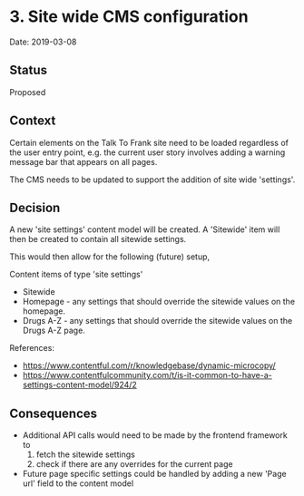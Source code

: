 # 3. Site wide CMS configuration 

Date: 2019-03-08

## Status

Proposed

## Context

Certain elements on the Talk To Frank site need to be loaded regardless of the user entry point, 
e.g. the current user story involves adding a warning message bar that appears on all pages.

The CMS needs to be updated to support the addition of site wide 'settings'.   


## Decision

A new 'site settings' content model will be created.  A 'Sitewide' item will then be created to contain all sitewide settings.

This would then allow for the following (future) setup, 

Content items of type 'site settings'
- Sitewide
- Homepage - any settings that should override the sitewide values on the homepage.  
- Drugs A-Z - any settings that should override the sitewide values on the Drugs A-Z page.  

References:
- https://www.contentful.com/r/knowledgebase/dynamic-microcopy/
- https://www.contentfulcommunity.com/t/is-it-common-to-have-a-settings-content-model/924/2


## Consequences

- Additional API calls would need to be made by the frontend framework to 
    1. fetch the sitewide settings
    2. check if there are any overrides for the current page
- Future page specific settings could be handled by adding a new 'Page url' field to the 
content model 

